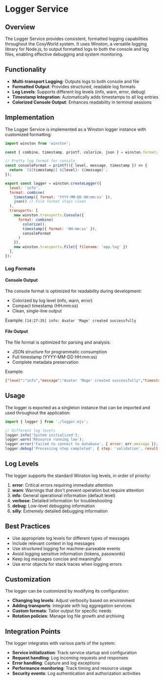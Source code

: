 # Logger Service

## Overview
The Logger Service provides consistent, formatted logging capabilities throughout the CosyWorld system. It uses Winston, a versatile logging library for Node.js, to output formatted logs to both the console and log files, enabling effective debugging and system monitoring.

## Functionality
- **Multi-transport Logging**: Outputs logs to both console and file
- **Formatted Output**: Provides structured, readable log formats
- **Log Levels**: Supports different log levels (info, warn, error, debug)
- **Timestamp Integration**: Automatically adds timestamps to all log entries
- **Colorized Console Output**: Enhances readability in terminal sessions

## Implementation
The Logger Service is implemented as a Winston logger instance with customized formatting:

```javascript
import winston from 'winston';

const { combine, timestamp, printf, colorize, json } = winston.format;

// Pretty log format for console
const consoleFormat = printf(({ level, message, timestamp }) => {
  return `[${timestamp}] ${level}: ${message}`;
});

export const logger = winston.createLogger({
  level: 'info',
  format: combine(
    timestamp({ format: 'YYYY-MM-DD HH:mm:ss' }),
    json() // File format stays clean
  ),
  transports: [
    new winston.transports.Console({
      format: combine(
        colorize(),
        timestamp({ format: 'HH:mm:ss' }),
        consoleFormat
      )
    }),
    new winston.transports.File({ filename: 'app.log' })
  ],
});
```

### Log Formats

#### Console Output
The console format is optimized for readability during development:
- Colorized by log level (info, warn, error)
- Compact timestamp (HH:mm:ss)
- Clean, single-line output

Example: `[14:27:35] info: Avatar 'Mage' created successfully`

#### File Output
The file format is optimized for parsing and analysis:
- JSON structure for programmatic consumption
- Full timestamp (YYYY-MM-DD HH:mm:ss)
- Complete metadata preservation

Example:
```json
{"level":"info","message":"Avatar 'Mage' created successfully","timestamp":"2023-05-20 14:27:35"}
```

## Usage
The logger is exported as a singleton instance that can be imported and used throughout the application:

```javascript
import { logger } from './logger.mjs';

// Different log levels
logger.info('System initialized');
logger.warn('Resource running low');
logger.error('Failed to connect to database', { error: err.message });
logger.debug('Processing step completed', { step: 'validation', result: 'success' });
```

## Log Levels
The logger supports the standard Winston log levels, in order of priority:
1. **error**: Critical errors requiring immediate attention
2. **warn**: Warnings that don't prevent operation but require attention
3. **info**: General operational information (default level)
4. **verbose**: Detailed information for troubleshooting
5. **debug**: Low-level debugging information
6. **silly**: Extremely detailed debugging information

## Best Practices
- Use appropriate log levels for different types of messages
- Include relevant context in log messages
- Use structured logging for machine-parseable events
- Avoid logging sensitive information (tokens, passwords)
- Keep log messages concise and meaningful
- Use error objects for stack traces when logging errors

## Customization
The logger can be customized by modifying its configuration:

- **Changing log levels**: Adjust verbosity based on environment
- **Adding transports**: Integrate with log aggregation services
- **Custom formats**: Tailor output for specific needs
- **Rotation policies**: Manage log file growth and archiving

## Integration Points
The logger integrates with various parts of the system:
- **Service initialization**: Track service startup and configuration
- **Request handling**: Log incoming requests and responses
- **Error handling**: Capture and log exceptions
- **Performance monitoring**: Track timing and resource usage
- **Security events**: Log authentication and authorization activities